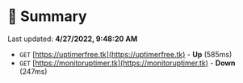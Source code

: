# 📖 Summary
Last updated: **4/27/2022, 9:48:20 AM**

- `GET` [https://uptimerfree.tk](https://uptimerfree.tk) - **Up** (585ms)
- `GET` [https://monitoruptimer.tk](https://monitoruptimer.tk) - **Down** (247ms)
